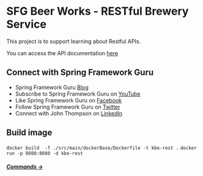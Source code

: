 # SFG Beer Works - RESTful Brewery Service

This project is to support learning about Restful APIs. 

You can access the API documentation [here](https://sfg-beer-works.github.io/brewery-api/#tag/Beer-Service) 

## Connect with Spring Framework Guru
* Spring Framework Guru [Blog](https://springframework.guru/)
* Subscribe to Spring Framework Guru on [YouTube](https://www.youtube.com/channel/UCrXb8NaMPQCQkT8yMP_hSkw)
* Like Spring Framework Guru on [Facebook](https://www.facebook.com/springframeworkguru/)
* Follow Spring Framework Guru on [Twitter](https://twitter.com/spring_guru)
* Connect with John Thompson on [LinkedIn](http://www.linkedin.com/in/springguru)


## Build image

``` docker build  -f ./src/main/dockerBase/Dockerfile -t kbe-rest . ```
``` docker run -p 8080:8080 -d kbe-rest ```

#####  [Commands ->](./COMMANDS.md) 